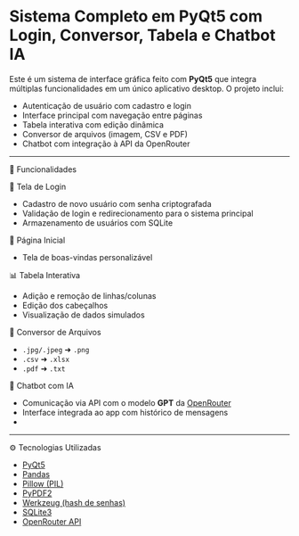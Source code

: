 # Sistema Completo em PyQt5 com Login, Conversor, Tabela e Chatbot IA

Este é um sistema de interface gráfica feito com **PyQt5** que integra múltiplas funcionalidades em um único aplicativo desktop. O projeto inclui:

- Autenticação de usuário com cadastro e login
- Interface principal com navegação entre páginas
- Tabela interativa com edição dinâmica
- Conversor de arquivos (imagem, CSV e PDF)
- Chatbot com integração à API da OpenRouter

---

🚀 Funcionalidades

🔐 Tela de Login
- Cadastro de novo usuário com senha criptografada
- Validação de login e redirecionamento para o sistema principal
- Armazenamento de usuários com SQLite

📄 Página Inicial
- Tela de boas-vindas personalizável

📊 Tabela Interativa
- Adição e remoção de linhas/colunas
- Edição dos cabeçalhos
- Visualização de dados simulados

🔄 Conversor de Arquivos
- `.jpg/.jpeg` ➜ `.png`
- `.csv` ➜ `.xlsx`
- `.pdf` ➜ `.txt`

🤖 Chatbot com IA
- Comunicação via API com o modelo **GPT** da [OpenRouter](https://openrouter.ai)
- Interface integrada ao app com histórico de mensagens
- 
---

⚙️ Tecnologias Utilizadas

- [PyQt5](https://pypi.org/project/PyQt5/)
- [Pandas](https://pypi.org/project/pandas/)
- [Pillow (PIL)](https://pypi.org/project/Pillow/)
- [PyPDF2](https://pypi.org/project/PyPDF2/)
- [Werkzeug (hash de senhas)](https://pypi.org/project/Werkzeug/)
- [SQLite3](https://www.sqlite.org/index.html)
- [OpenRouter API](https://openrouter.ai)

